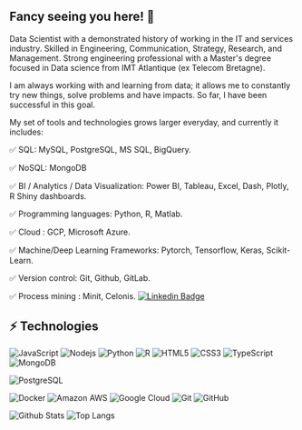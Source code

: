 ## Fancy seeing you here! 👋

Data Scientist with a demonstrated history of working in the IT and services industry. Skilled in Engineering, Communication, Strategy, Research, and Management. Strong engineering professional with a Master's degree focused in Data science from IMT Atlantique (ex Telecom Bretagne).
 
I am always working with and learning from data; it allows me to constantly try new things, solve problems and have impacts. So far, I have been successful in this goal. 

My set of tools and technologies grows larger everyday, and currently it includes:

✅ SQL: MySQL, PostgreSQL, MS SQL, BigQuery.

✅ NoSQL: MongoDB

✅ BI / Analytics / Data Visualization: Power BI, Tableau, Excel, Dash, Plotly, R Shiny dashboards.

✅ Programming languages: Python, R, Matlab.

✅ Cloud : GCP, Microsoft Azure.

✅ Machine/Deep Learning Frameworks: Pytorch, Tensorflow, Keras, Scikit-Learn.

✅ Version control: Git, Github, GitLab.

✅ Process mining : Minit, Celonis.
[![Linkedin Badge](https://img.shields.io/badge/-amine-blue?style=flat-square&logo=Linkedin&logoColor=white&link=https://www.linkedin.com/in/amineamali/)](https://www.linkedin.com/in/amineamali//)

## ⚡ Technologies

![JavaScript](https://img.shields.io/badge/-JavaScript-black?style=flat-square&logo=javascript)
![Nodejs](https://img.shields.io/badge/-Nodejs-black?style=flat-square&logo=Node.js)
![Python](https://img.shields.io/badge/-Python-black?style=flat-square&logo=Python)
![R](https://img.shields.io/badge/-R-007ACC?style=flat-square&logo=R)
![HTML5](https://img.shields.io/badge/-HTML5-E34F26?style=flat-square&logo=html5&logoColor=white)
![CSS3](https://img.shields.io/badge/-CSS3-1572B6?style=flat-square&logo=css3)
![TypeScript](https://img.shields.io/badge/-TypeScript-007ACC?style=flat-square&logo=typescript)
![MongoDB](https://img.shields.io/badge/-MongoDB-black?style=flat-square&logo=mongodb)

![PostgreSQL](https://img.shields.io/badge/-PostgreSQL-336791?style=flat-square&logo=postgresql)

![Docker](https://img.shields.io/badge/-Docker-black?style=flat-square&logo=docker)
![Amazon AWS](https://img.shields.io/badge/Amazon%20AWS-232F3E?style=flat-square&logo=amazon-aws)
![Google Cloud](https://img.shields.io/badge/Google%20Cloud-black?style=flat-square&logo=google-cloud)
![Git](https://img.shields.io/badge/-Git-black?style=flat-square&logo=git)
![GitHub](https://img.shields.io/badge/-GitHub-181717?style=flat-square&logo=github)


![Github Stats](https://github-readme-stats.vercel.app/api?username=younes200&count_private=true&show_icons=true&include_all_commits=true)
![Top Langs](https://github-readme-stats.vercel.app/api/top-langs/?username=younes200&hide=TeX&layout=compact)

